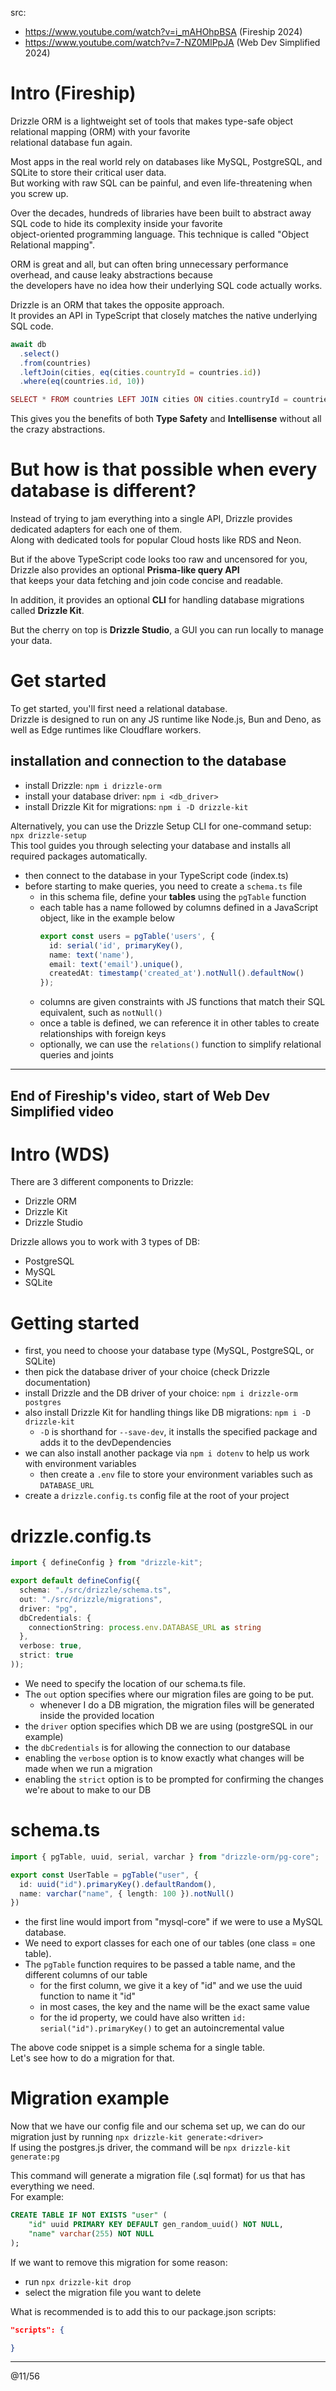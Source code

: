 src:
- https://www.youtube.com/watch?v=i_mAHOhpBSA (Fireship 2024)
- https://www.youtube.com/watch?v=7-NZ0MlPpJA (Web Dev Simplified 2024)

# Intro (Fireship)

Drizzle ORM is a lightweight set of tools that makes type-safe object relational mapping (ORM) with your favorite  
relational database fun again.  

Most apps in the real world rely on databases like MySQL, PostgreSQL, and SQLite to store their critical user data.  
But working with raw SQL can be painful, and even life-threatening when you screw up.  

Over the decades, hundreds of libraries have been built to abstract away SQL code to hide its complexity inside your favorite  
object-oriented programming language. This technique is called "Object Relational mapping".  

ORM is great and all, but can often bring unnecessary performance overhead, and cause leaky abstractions because  
the developers have no idea how their underlying SQL code actually works.  

Drizzle is an ORM that takes the opposite approach.  
It provides an API in TypeScript that closely matches the native underlying SQL code.

```ts
await db
  .select()
  .from(countries)
  .leftJoin(cities, eq(cities.countryId = countries.id))
  .where(eq(countries.id, 10))
```

```php
SELECT * FROM countries LEFT JOIN cities ON cities.countryId = countries.id WHERE countries.id = 10;
```

This gives you the benefits of both **Type Safety** and **Intellisense** without all the crazy abstractions.  

# But how is that possible when every database is different?

Instead of trying to jam everything into a single API, Drizzle provides dedicated adapters for each one of them.  
Along with dedicated tools for popular Cloud hosts like RDS and Neon.  

But if the above TypeScript code looks too raw and uncensored for you, Drizzle also provides an optional **Prisma-like query API**   
that keeps your data fetching and join code concise and readable.  

In addition, it provides an optional **CLI** for handling database migrations called **Drizzle Kit**.  

But the cherry on top is **Drizzle Studio**, a GUI you can run locally to manage your data.  

# Get started

To get started, you'll first need a relational database.  
Drizzle is designed to run on any JS runtime like Node.js, Bun and Deno, as well as Edge runtimes like Cloudflare workers.  

## installation and connection to the database

- install Drizzle: `npm i drizzle-orm`
- install your database driver: `npm i <db_driver>`
- install Drizzle Kit for migrations: `npm i -D drizzle-kit`
  
Alternatively, you can use the Drizzle Setup CLI for one-command setup: `npx drizzle-setup`  
This tool guides you through selecting your database and installs all required packages automatically.

- then connect to the database in your TypeScript code (index.ts)
- before starting to make queries, you need to create a `schema.ts` file
  - in this schema file, define your **tables** using the `pgTable` function
  - each table has a name followed by columns defined in a JavaScript object, like in the example below
    ```ts
    export const users = pgTable('users', {
      id: serial('id', primaryKey(),
      name: text('name'),
      email: text('email').unique(),
      createdAt: timestamp('created_at').notNull().defaultNow()
    });
    ```
  - columns are given constraints with JS functions that match their SQL equivalent, such as `notNull()`
  - once a table is defined, we can reference it in other tables to create relationships with foreign keys
  - optionally, we can use the `relations()` function to simplify relational queries and joints

---
End of Fireship's video, start of Web Dev Simplified video
---

# Intro (WDS)

There are 3 different components to Drizzle:
- Drizzle ORM
- Drizzle Kit
- Drizzle Studio

Drizzle allows you to work with 3 types of DB:
- PostgreSQL
- MySQL
- SQLite

# Getting started

- first, you need to choose your database type (MySQL, PostgreSQL, or SQLite)
- then pick the database driver of your choice (check Drizzle documentation)
- install Drizzle and the DB driver of your choice: `npm i drizzle-orm postgres`
- also install Drizzle Kit for handling things like DB migrations: `npm i -D drizzle-kit`
  - `-D` is shorthand for `--save-dev`, it installs the specified package and adds it to the devDependencies
- we can also install another package via `npm i dotenv` to help us work with environment variables
  - then create a `.env` file to store your environment variables such as `DATABASE_URL`
- create a `drizzle.config.ts` config file at the root of your project

# drizzle.config.ts

```ts
import { defineConfig } from "drizzle-kit";

export default defineConfig({
  schema: "./src/drizzle/schema.ts",
  out: "./src/drizzle/migrations",
  driver: "pg",
  dbCredentials: {
    connectionString: process.env.DATABASE_URL as string
  },
  verbose: true,
  strict: true
));
```
- We need to specify the location of our schema.ts file.  
- The `out` option specifies where our migration files are going to be put.
  - whenever I do a DB migration, the migration files will be generated inside the provided location
- the `driver` option specifies which DB we are using (postgreSQL in our example)
- the `dbCredentials` is for allowing the connection to our database
- enabling the `verbose` option is to know exactly what changes will be made when we run a migration
- enabling the `strict` option is to be prompted for confirming the changes we're about to make to our DB

# schema.ts

```ts
import { pgTable, uuid, serial, varchar } from "drizzle-orm/pg-core";

export const UserTable = pgTable("user", {
  id: uuid("id").primaryKey().defaultRandom(),
  name: varchar("name", { length: 100 }).notNull()
})
```
- the first line would import from "mysql-core" if we were to use a MySQL database.
- We need to export classes for each one of our tables (one class = one table).
- The `pgTable` function requires to be passed a table name, and the different columns of our table
  - for the first column, we give it a key of "id" and we use the uuid function to name it "id"
  - in most cases, the key and the name will be the exact same value
  - for the id property, we could have also written `id: serial("id").primaryKey()` to get an autoincremental value
 
The above code snippet is a simple schema for a single table.  
Let's see how to do a migration for that.

# Migration example

Now that we have our config file and our schema set up, we can do our migration just by running `npx drizzle-kit generate:<driver>`  
If using the postgres.js driver, the command will be `npx drizzle-kit generate:pg`   

This command will generate a migration file (.sql format) for us that has everything we need.  
For example:
```sql
CREATE TABLE IF NOT EXISTS "user" (
    "id" uuid PRIMARY KEY DEFAULT gen_random_uuid() NOT NULL,
    "name" varchar(255) NOT NULL
);
``` 

If we want to remove this migration for some reason: 
- run `npx drizzle-kit drop`
- select the migration file you want to delete

What is recommended is to add this to our package.json scripts:
```json
"scripts": {

}
```


---
@11/56
